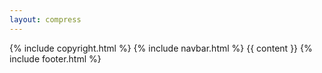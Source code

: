 ```yaml
--- 
layout: compress
---
```

<!doctype html>
<html lang="en">
    <title>{% if page.title %}{{ page.title }} – {% endif %}{{ site.title }}</title>
    <head prefix="og: {{ site.url }}">
    <link rel="shortcut icon" href="{% if page.icon %}{{ page.icon }}{% endif %}" type="image/x-icon">
    <link rel="stylesheet" href="/css/deimos.css?v=0.8">
    <link rel="preconnect" href="https://fonts.gstatic.com">
    <link rel="preload" href="/css/global.css?v=1.4" as="style" onload="this.onload=null;this.rel='stylesheet'">
    <noscript><link rel="stylesheet" href="/css/global.css?v=1.4"></noscript>
    <!-- Required meta tags -->
    <meta charset="utf-8">
    <meta name="viewport" content="width=device-width, initial-scale=1, shrink-to-fit=no">
    <meta name="description" content="{% if page.description %}{{ page.description }} {% elsif page.categories %}{{ page.excerpt | truncate: 120 | strip_html }}{% else %}{{ site.description }}{% endif %}">
    <meta property="og:title" content="{% if page.title %}{{ page.title }} – {% endif %}{{ site.title }}" />
    <meta property="og:type" content="website" />
    <meta property="og:url" content="{{ site.url }}{% if page.url %}{{ page.url }}{% endif %}" />
    <meta property="og:image" content="/images/projects/deimos/DeimosColouredIcon.png" />
    <meta property="og:description" content="{% if page.description %}{{ page.description }} {% elsif page.categories %}{{ page.excerpt | truncate: 120 | strip_html }}{% else %}{{ site.description }}{% endif %}" />
    <!-- Discord Colour -->
    <meta name="theme-color" content="#e3e3e3">
    <!-- Twitter stuffs -->
    <meta name="twitter:card" content="summary_large_image">
    <meta name="twitter:image" content="{% if page.icon %}{{ page.icon}} {% else %} /images/profilePic.webp {% endif %}">
</head>
    <body>
        {% include copyright.html %}
        {% include navbar.html %}
        {{ content }}
    </body>
    {% include footer.html %}
</html>